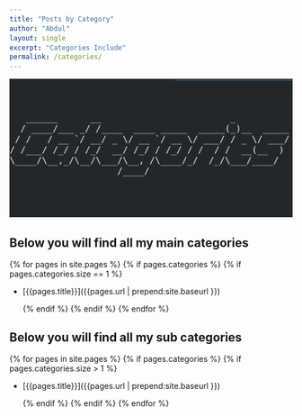 ```yaml
---
title: "Posts by Category"
author: "Abdul"
layout: single
excerpt: "Categories Include"
permalink: /categories/
---
```

![Look](../assets/images/figlet_categories.png)
## Below you will find all my main categories

  {% for pages in site.pages %}
    {% if pages.categories %}
      {% if pages.categories.size == 1 %}

  *   [{{pages.title}}]({{pages.url | prepend:site.baseurl }})

      {% endif %}
    {% endif %}
  {% endfor %}


## Below you will find all my sub categories

  {% for pages in site.pages %}
    {% if pages.categories %}
      {% if pages.categories.size > 1 %}

  *   [{{pages.title}}]({{pages.url | prepend:site.baseurl }})

      {% endif %}
    {% endif %}
  {% endfor %}
